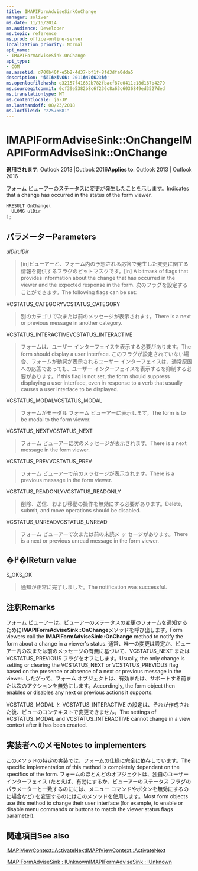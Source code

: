 ```yaml
---
title: IMAPIFormAdviseSinkOnChange
manager: soliver
ms.date: 11/16/2014
ms.audience: Developer
ms.topic: reference
ms.prod: office-online-server
localization_priority: Normal
api_name:
- IMAPIFormAdviseSink.OnChange
api_type:
- COM
ms.assetid: d700b40f-e5b2-4d37-bf1f-8fd3dfa0dda5
description: '�ŏI�X�V��: 2011�N7��23��'
ms.openlocfilehash: e32157f41632b782fbacf87e0411c18d167b4279
ms.sourcegitcommit: 0cf39e5382b8c6f236c8a63c6036849ed3527ded
ms.translationtype: MT
ms.contentlocale: ja-JP
ms.lasthandoff: 08/23/2018
ms.locfileid: "22576681"
---
```

# <a name="imapiformadvisesinkonchange"></a><span data-ttu-id="f1096-103">IMAPIFormAdviseSink::OnChange</span><span class="sxs-lookup"><span data-stu-id="f1096-103">IMAPIFormAdviseSink::OnChange</span></span>

  
  
<span data-ttu-id="f1096-104">**適用されます**: Outlook 2013 |Outlook 2016</span><span class="sxs-lookup"><span data-stu-id="f1096-104">**Applies to**: Outlook 2013 | Outlook 2016</span></span> 
  
<span data-ttu-id="f1096-105">フォーム ビューアーのステータスに変更が発生したことを示します。</span><span class="sxs-lookup"><span data-stu-id="f1096-105">Indicates that a change has occurred in the status of the form viewer.</span></span> 
  
```cpp
HRESULT OnChange(
  ULONG ulDir
);
```

## <a name="parameters"></a><span data-ttu-id="f1096-106">パラメーター</span><span class="sxs-lookup"><span data-stu-id="f1096-106">Parameters</span></span>

 <span data-ttu-id="f1096-107">_ulDir_</span><span class="sxs-lookup"><span data-stu-id="f1096-107">_ulDir_</span></span>
  
> <span data-ttu-id="f1096-108">[in]ビューアーと、フォーム内の予想される応答で発生した変更に関する情報を提供するフラグのビットマスクです。</span><span class="sxs-lookup"><span data-stu-id="f1096-108">[in] A bitmask of flags that provides information about the change that has occurred in the viewer and the expected response in the form.</span></span> <span data-ttu-id="f1096-109">次のフラグを設定することができます。</span><span class="sxs-lookup"><span data-stu-id="f1096-109">The following flags can be set:</span></span>
    
<span data-ttu-id="f1096-110">VCSTATUS_CATEGORY</span><span class="sxs-lookup"><span data-stu-id="f1096-110">VCSTATUS_CATEGORY</span></span> 
  
> <span data-ttu-id="f1096-111">別のカテゴリで次または前のメッセージが表示されます。</span><span class="sxs-lookup"><span data-stu-id="f1096-111">There is a next or previous message in another category.</span></span> 
    
<span data-ttu-id="f1096-112">VCSTATUS_INTERACTIVE</span><span class="sxs-lookup"><span data-stu-id="f1096-112">VCSTATUS_INTERACTIVE</span></span> 
  
> <span data-ttu-id="f1096-113">フォームは、ユーザー インターフェイスを表示する必要があります。</span><span class="sxs-lookup"><span data-stu-id="f1096-113">The form should display a user interface.</span></span> <span data-ttu-id="f1096-114">このフラグが設定されていない場合、フォームが動詞が表示されるユーザー インターフェイスは、通常原因への応答であっても、ユーザー インターフェイスを表示するを抑制する必要があります。</span><span class="sxs-lookup"><span data-stu-id="f1096-114">If this flag is not set, the form should suppress displaying a user interface, even in response to a verb that usually causes a user interface to be displayed.</span></span> 
    
<span data-ttu-id="f1096-115">VCSTATUS_MODAL</span><span class="sxs-lookup"><span data-stu-id="f1096-115">VCSTATUS_MODAL</span></span> 
  
> <span data-ttu-id="f1096-116">フォームがモーダル フォーム ビューアーに表示します。</span><span class="sxs-lookup"><span data-stu-id="f1096-116">The form is to be modal to the form viewer.</span></span> 
    
<span data-ttu-id="f1096-117">VCSTATUS_NEXT</span><span class="sxs-lookup"><span data-stu-id="f1096-117">VCSTATUS_NEXT</span></span> 
  
> <span data-ttu-id="f1096-118">フォーム ビューアーに次のメッセージが表示されます。</span><span class="sxs-lookup"><span data-stu-id="f1096-118">There is a next message in the form viewer.</span></span> 
    
<span data-ttu-id="f1096-119">VCSTATUS_PREV</span><span class="sxs-lookup"><span data-stu-id="f1096-119">VCSTATUS_PREV</span></span> 
  
> <span data-ttu-id="f1096-120">フォーム ビューアーで前のメッセージが表示されます。</span><span class="sxs-lookup"><span data-stu-id="f1096-120">There is a previous message in the form viewer.</span></span> 
    
<span data-ttu-id="f1096-121">VCSTATUS_READONLY</span><span class="sxs-lookup"><span data-stu-id="f1096-121">VCSTATUS_READONLY</span></span> 
  
> <span data-ttu-id="f1096-122">削除、送信、および移動の操作を無効にする必要があります。</span><span class="sxs-lookup"><span data-stu-id="f1096-122">Delete, submit, and move operations should be disabled.</span></span> 
    
<span data-ttu-id="f1096-123">VCSTATUS_UNREAD</span><span class="sxs-lookup"><span data-stu-id="f1096-123">VCSTATUS_UNREAD</span></span> 
  
> <span data-ttu-id="f1096-124">フォーム ビューアーで次または前の未読メ ッ セージがあります。</span><span class="sxs-lookup"><span data-stu-id="f1096-124">There is a next or previous unread message in the form viewer.</span></span>
    
## <a name="return-value"></a><span data-ttu-id="f1096-125">�߂�l</span><span class="sxs-lookup"><span data-stu-id="f1096-125">Return value</span></span>

<span data-ttu-id="f1096-126">S_OK</span><span class="sxs-lookup"><span data-stu-id="f1096-126">S_OK</span></span> 
  
> <span data-ttu-id="f1096-127">通知が正常に完了しました。</span><span class="sxs-lookup"><span data-stu-id="f1096-127">The notification was successful.</span></span>
    
## <a name="remarks"></a><span data-ttu-id="f1096-128">注釈</span><span class="sxs-lookup"><span data-stu-id="f1096-128">Remarks</span></span>

<span data-ttu-id="f1096-129">フォーム ビューアーは、ビューアーのステータスの変更のフォームを通知するために**IMAPIFormAdviseSink::OnChange**メソッドを呼び出します。</span><span class="sxs-lookup"><span data-stu-id="f1096-129">Form viewers call the **IMAPIFormAdviseSink::OnChange** method to notify the form about a change in a viewer's status.</span></span> <span data-ttu-id="f1096-130">通常、唯一の変更は設定か、ビューアー内の次または前のメッセージの有無に基づいて、VCSTATUS_NEXT または VCSTATUS_PREVIOUS フラグをオフにします。</span><span class="sxs-lookup"><span data-stu-id="f1096-130">Usually, the only change is setting or clearing the VCSTATUS_NEXT or VCSTATUS_PREVIOUS flag based on the presence or absence of a next or previous message in the viewer.</span></span> <span data-ttu-id="f1096-131">したがって、フォーム オブジェクトは、有効または、サポートする前または次のアクションを無効にします。</span><span class="sxs-lookup"><span data-stu-id="f1096-131">Accordingly, the form object then enables or disables any next or previous actions it supports.</span></span> 
  
<span data-ttu-id="f1096-132">VCSTATUS_MODAL と VCSTATUS_INTERACTIVE の設定は、それが作成された後、ビューのコンテキストで変更できません。</span><span class="sxs-lookup"><span data-stu-id="f1096-132">The settings of VCSTATUS_MODAL and VCSTATUS_INTERACTIVE cannot change in a view context after it has been created.</span></span>
  
## <a name="notes-to-implementers"></a><span data-ttu-id="f1096-133">実装者へのメモ</span><span class="sxs-lookup"><span data-stu-id="f1096-133">Notes to implementers</span></span>

<span data-ttu-id="f1096-134">このメソッドの特定の実装では、フォームの仕様に完全に依存しています。</span><span class="sxs-lookup"><span data-stu-id="f1096-134">The specific implementation of this method is completely dependent on the specifics of the form.</span></span> <span data-ttu-id="f1096-135">フォームのほとんどのオブジェクトは、独自のユーザー インターフェイス (たとえば、有効にするか、ビューアーのステータス フラグのパラメーターと一致するのにには、メニュー コマンドやボタンを無効にするのに場合など) を変更するのにはこのメソッドを使用します。</span><span class="sxs-lookup"><span data-stu-id="f1096-135">Most form objects use this method to change their user interface (for example, to enable or disable menu commands or buttons to match the viewer status flags parameter).</span></span>
  
## <a name="see-also"></a><span data-ttu-id="f1096-136">関連項目</span><span class="sxs-lookup"><span data-stu-id="f1096-136">See also</span></span>



[<span data-ttu-id="f1096-137">IMAPIViewContext::ActivateNext</span><span class="sxs-lookup"><span data-stu-id="f1096-137">IMAPIViewContext::ActivateNext</span></span>](imapiviewcontext-activatenext.md)
  
[<span data-ttu-id="f1096-138">IMAPIFormAdviseSink : IUnknown</span><span class="sxs-lookup"><span data-stu-id="f1096-138">IMAPIFormAdviseSink : IUnknown</span></span>](imapiformadvisesinkiunknown.md)

